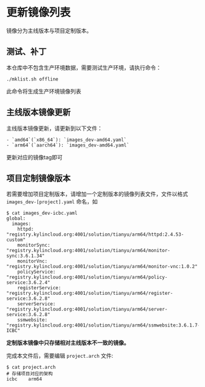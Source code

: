 # 更新镜像列表

镜像分为主线版本与项目定制版本。

## 测试、补丁

本仓库中不包含生产环境数据，需要测试生产环境，请执行命令：
```shell
./mklist.sh offline
```
此命令将生成生产环境镜像列表


## 主线版本镜像更新

主线版本镜像更新，请更新到以下文件：

    - `amd64`(`x86_64`): `images_dev-amd64.yaml`
    - `arm64`(`aarch64`): `images_dev-amd64.yaml`

更新对应的镜像tag即可

## 项目定制镜像版本

若需要增加项目定制版本，请增加一个定制版本的镜像列表文件，文件以格式 `images_dev-[project].yaml` 命名，如

```shell
$ cat images_dev-icbc.yaml
global:
  images:
    httpd:                        "registry.kylincloud.org:4001/solution/tianyu/arm64/httpd:2.4.53-custom"
    monitorSync:                  "registry.kylincloud.org:4001/solution/tianyu/arm64/monitor-sync:3.6.1.34"
    monitorVnc:                   "registry.kylincloud.org:4001/solution/tianyu/arm64/monitor-vnc:1.0.2"
    policyService:                "registry.kylincloud.org:4001/solution/tianyu/arm64/policy-service:3.6.2.4"
    registerService:              "registry.kylincloud.org:4001/solution/tianyu/arm64/register-service:3.6.2.8"
    serverService:                "registry.kylincloud.org:4001/solution/tianyu/arm64/server-service:3.6.2.8"
    ssmwebsite:                   "registry.kylincloud.org:4001/solution/tianyu/arm64/ssmwebsite:3.6.1.7-ICBC"
```

**定制版本镜像中只存储相对主线版本不一致的镜像。**

完成本文件后，需要编辑 `project.arch` 文件:

```shell
$ cat project.arch
# 存储项目对应的架构
icbc    arm64
```
